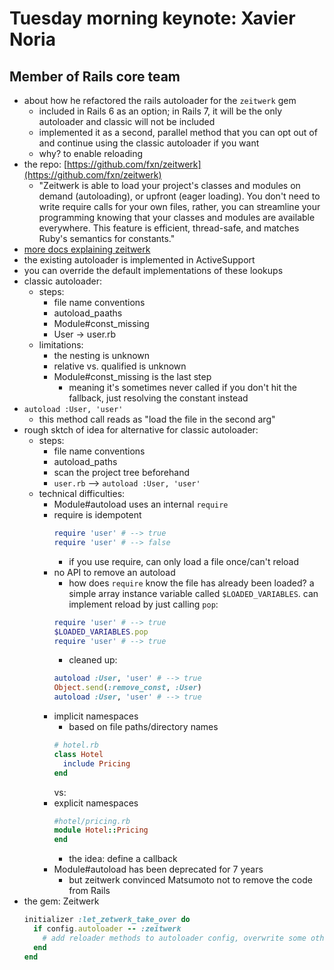 # Tuesday morning keynote: Xavier Noria

## Member of Rails core team

- about how he refactored the rails autoloader for the `zeitwerk` gem
  - included in Rails 6 as an option; in Rails 7, it will be the only autoloader and classic will not be included
  - implemented it as a second, parallel method that you can opt out of and continue using the classic autoloader if you want
  - why? to enable reloading
- the repo: [https://github.com/fxn/zeitwerk](https://github.com/fxn/zeitwerk)
  - "Zeitwerk is able to load your project's classes and modules on demand (autoloading), or upfront (eager loading). You don't need to write require calls for your own files, rather, you can streamline your programming knowing that your classes and modules are available everywhere. This feature is efficient, thread-safe, and matches Ruby's semantics for constants."
- [more docs explaining zeitwerk](https://guides.rubyonrails.org/classic_to_zeitwerk_howto.html)
- the existing autoloader is implemented in ActiveSupport
- you can override the default implementations of these lookups
- classic autoloader:
  - steps:
    - file name conventions
    - autoload_paaths
    - Module#const_missing
    - User -> user.rb
  - limitations:
    - the nesting is unknown
    - relative vs. qualified is unknown
    - Module#const_missing is the last step
      - meaning it's sometimes never called if you don't hit the fallback, just resolving the constant instead
- `autoload :User, 'user'`
  - this method call reads as "load the file in the second arg"
- rough sktch of idea for alternative for classic autoloader:
  - steps:
    - file name conventions
    - autoload_paths
    - scan the project tree beforehand
    - `user.rb` --> `autoload :User, 'user'`
  - technical difficulties:
    - Module#autoload uses an internal `require`
    - require is idempotent
      ```ruby
      require 'user' # --> true
      require 'user' # --> false
      ```
      - if you use require, can only load a file once/can't reload
    - no API to remove an autoload
      - how does `require` know the file has already been loaded? a simple array instance variable called `$LOADED_VARIABLES`. can implement reload by just calling `pop`:
      ```ruby
      require 'user' # --> true
      $LOADED_VARIABLES.pop
      require 'user' # --> true
      ```
      - cleaned up:
      ```ruby
      autoload :User, 'user' # --> true
      Object.send(:remove_const, :User)
      autoload :User, 'user' # --> true
      ```
    - implicit namespaces
      - based on file paths/directory names
      ```ruby
      # hotel.rb
      class Hotel
        include Pricing
      end
      ```
      vs:
    - explicit namespaces
      ```ruby
      #hotel/pricing.rb
      module Hotel::Pricing
      end
      ```
      - the idea: define a callback
    - Module#autoload has been deprecated for 7 years
      - but zeitwerk convinced Matsumoto not to remove the code from Rails
- the gem: Zeitwerk
  ```ruby
  initializer :let_zetwerk_take_over do
    if config.autoloader -- :zeitwerk
      # add reloader methods to autoloader config, overwrite some other things
    end
  end
  ```
